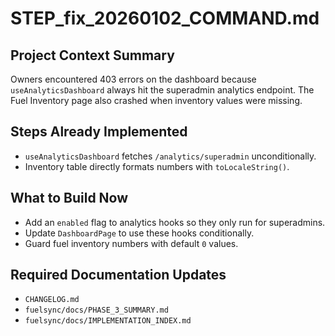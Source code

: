 # STEP_fix_20260102_COMMAND.md

## Project Context Summary
Owners encountered 403 errors on the dashboard because `useAnalyticsDashboard` always hit the superadmin analytics endpoint. The Fuel Inventory page also crashed when inventory values were missing.

## Steps Already Implemented
- `useAnalyticsDashboard` fetches `/analytics/superadmin` unconditionally.
- Inventory table directly formats numbers with `toLocaleString()`.

## What to Build Now
- Add an `enabled` flag to analytics hooks so they only run for superadmins.
- Update `DashboardPage` to use these hooks conditionally.
- Guard fuel inventory numbers with default `0` values.

## Required Documentation Updates
- `CHANGELOG.md`
- `fuelsync/docs/PHASE_3_SUMMARY.md`
- `fuelsync/docs/IMPLEMENTATION_INDEX.md`
